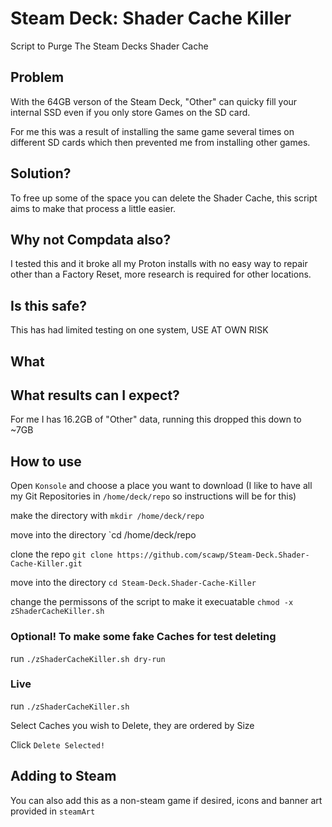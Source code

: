 # Steam Deck: Shader Cache Killer

Script to Purge The Steam Decks Shader Cache

## Problem

With the 64GB verson of the Steam Deck, "Other" can quicky fill your internal SSD even if you only store Games on the SD card.

For me this was a result of installing the same game several times on different SD cards which then prevented me from installing other games.

## Solution?

To free up some of the space you can delete the Shader Cache, this script aims to make that process a little easier.

## Why not Compdata also?

I tested this and it broke all my Proton installs with no easy way to repair other than a Factory Reset, more research is required for other locations.

## Is this safe?

This has had limited testing on one system, USE AT OWN RISK

## What 

## What results can I expect?

For me I has 16.2GB of "Other" data, running this dropped this down to ~7GB

## How to use

Open `Konsole` and choose a place you want to download (I like to have all my Git Repositories in `/home/deck/repo` so instructions will be for this)

make the directory with `mkdir /home/deck/repo`

move into the directory `cd /home/deck/repo

clone the repo `git clone https://github.com/scawp/Steam-Deck.Shader-Cache-Killer.git`

move into the directory `cd Steam-Deck.Shader-Cache-Killer`

change the permissons of the script to make it execuatable `chmod -x zShaderCacheKiller.sh`

### Optional! To make some fake Caches for test deleting 

run `./zShaderCacheKiller.sh dry-run`

### Live 

run `./zShaderCacheKiller.sh`

Select Caches you wish to Delete, they are ordered by Size

Click `Delete Selected!`

## Adding to Steam

You can also add this as a non-steam game if desired, icons and banner art provided in `steamArt`
